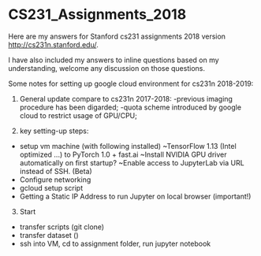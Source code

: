 # CS231_Assignments_2018
Here are my answers for Stanford cs231 assignments 2018 version http://cs231n.stanford.edu/.

I have also included my answers to inline questions based on my understanding, welcome any discussion on those questions.

Some notes for setting up google cloud environment for cs231n 2018-2019:
1) General update compare to cs231n 2017-2018:
  -previous imaging procedure has been digarded; 
  -quota scheme introduced by google cloud to restrict usage of GPU/CPU;
  
2) key setting-up steps:
  - setup vm machine (with following installed)
    ~TensorFlow 1.13 (Intel optimized ...) to PyTorch 1.0 + fast.ai
    ~Install NVIDIA GPU driver automatically on first startup?
    ~Enable access to JupyterLab via URL instead of SSH. (Beta)
  - Configure networking
  - gcloud setup script
  - Getting a Static IP Address to run Jupyter on local browser (important!)
  
3) Start
  - transfer scripts (git clone)
  - transfer dataset ()
  - ssh into VM, cd to assignment folder, run jupyter notebook
